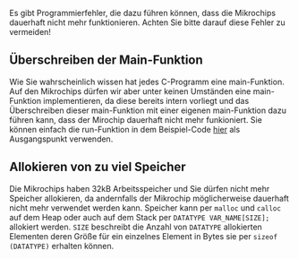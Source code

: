 Es gibt Programmierfehler, die dazu führen
können, dass die Mikrochips dauerhaft nicht mehr funktionieren.
Achten Sie bitte darauf diese Fehler zu vermeiden!

## Überschreiben der Main-Funktion

Wie Sie wahrscheinlich wissen hat jedes C-Programm eine main-Funktion.
Auf den Mikrochips dürfen wir aber unter keinen Umständen eine main-Funktion
implementieren, da diese bereits intern vorliegt und das Überschreiben dieser
main-Funktion mit einer eigenen main-Funktion dazu führen kann, dass der
Mirochip dauerhaft nicht mehr funkioniert.
Sie können einfach die run-Funktion in dem Beispiel-Code
[hier](Einrichten-der-Mikrochips#beispiel-für-ausgangscode) als Ausgangspunkt
verwenden.


## Allokieren von zu viel Speicher

Die Mikrochips haben 32kB Arbeitsspeicher und Sie dürfen nicht mehr Speicher
allokieren, da andernfalls der Mikrochip möglicherweise dauerhaft nicht mehr
verwendet werden kann. Speicher kann per `malloc` und `calloc` auf dem Heap oder
auch auf dem Stack per `DATATYPE VAR_NAME[SIZE];` allokiert werden.
`SIZE` beschreibt die Anzahl von `DATATYPE` allokierten Elementen deren Größe
für ein einzelnes Element in Bytes sie per `sizeof (DATATYPE)` erhalten können.
